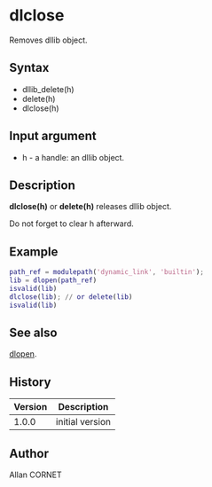 # dlclose

Removes dllib object.

## Syntax

- dllib_delete(h)
- delete(h)
- dlclose(h)

## Input argument

- h - a handle: an dllib object.

## Description

  <p><b>dlclose(h)</b> or <b>delete(h)</b> releases dllib object.</p>
  <p>Do not forget to clear h afterward.</p>

## Example

```matlab
path_ref = modulepath('dynamic_link', 'builtin');
lib = dlopen(path_ref)
isvalid(lib)
dlclose(lib); // or delete(lib)
isvalid(lib)
```

## See also

[dlopen](dlopen.md).

## History

| Version | Description     |
| ------- | --------------- |
| 1.0.0   | initial version |

## Author

Allan CORNET
